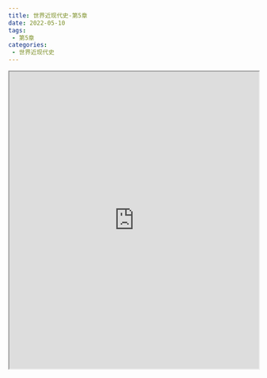 ```yaml
---
title: 世界近现代史-第5章
date: 2022-05-10
tags:
 - 第5章
categories:
 - 世界近现代史
---
```




<iframe src="https://history.yourtools.icu/pdf/web/viewer.html?file=https://vkceyugu.cdn.bspapp.com/VKCEYUGU-98958311-3e7b-45a4-9247-ea869d6246c3/919873d8-5c1d-438c-b023-f245d9bfe041.pdf" width="100%" height="600px"></iframe>
